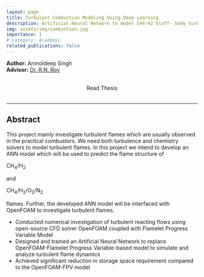 ```yaml
---
layout: page
title: Turbulent Combustion Modeling Using Deep Learning
description: Artificial Neural Network to model CH4-H2 bluff- body turbulent combustion
img: assets/img/combustion.jpg
importance: 1
# category: Academic
related_publications: false
---
```


**Author:** Anmoldeep Singh  
**Advisor:** [Dr. R.N. Roy](https://iitgoa.ac.in/SMS-faculty-profile/?uid=rudra&&exp=ME)

<div style="display: flex; justify-content: center; gap: 2rem; align-items: center; margin-bottom: 2rem;">

  <a href="/assets/pdf/BTech_Thesis.pdf" target="_blank" style="text-decoration: none; text-align: center;">
    <i class="fas fa-file-pdf fa-3x"></i><br>
    <span>Read Thesis</span>
  </a>

</div>

---

## **Abstract**

This project mainly investigate turbulent flames which are usually observed in the practical combustors. We need both turbulence and chemistry solvers to model turbulent flames. In this project we intend to develop an ANN model which will be used to predict the flame structure of <p>CH<sub>4</sub>/H<sub>2</sub></p> and <p>CH<sub>4</sub>/H<sub>2</sub>/O<sub>2</sub>/N<sub>2</sub></p> flames. Further, the developed ANN model will be interfaced with OpenFOAM to investigate turbulent flames. 

<!-- ● Conducted numerical investigation of turbulent reacting flows using open-source CFD solver OpenFOAM coupled with Flamelet Progress Variable Model
● Designed and trained an Artificial Neural Network to replace OpenFOAM-Flamelet Progress Variable-based model to simulate and analyze turbulent flame dynamics
● Achieved significant reduction in storage space requirement compared to the OpenFOAM-FPV model -->

<ul>
    <li>Conducted numerical investigation of turbulent reacting flows using open-source CFD solver OpenFOAM coupled with Flamelet Progress Variable Model</li>
    <li>Designed and trained an Artificial Neural Network to replace OpenFOAM-Flamelet Progress Variable-based model to simulate and analyze turbulent flame dynamics</li>
    <li>Achieved significant reduction in storage space requirement compared to the OpenFOAM-FPV model</li>
</ul>
